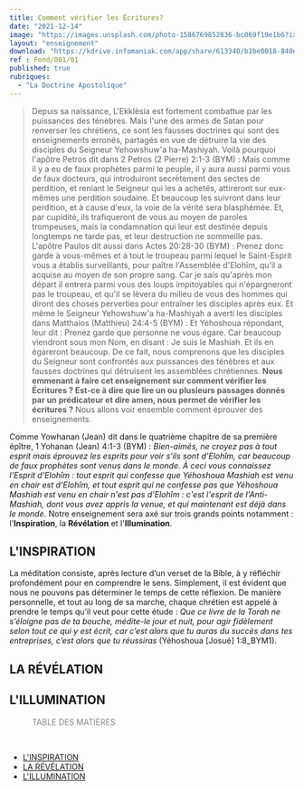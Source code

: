 ```yaml
---
title: Comment vérifier les Écritures?
date: "2021-12-14"
image: "https://images.unsplash.com/photo-1586769852836-bc069f19e1b6?ixlib=rb-1.2.1&ixid=MnwxMjA3fDB8MHxwaG90by1wYWdlfHx8fGVufDB8fHx8&auto=format&fit=crop&w=2070&q=80"
layout: "enseignement"
download: "https://kdrive.infomaniak.com/app/share/613340/b1be0018-840e-4b6f-a77f-31617141db57"
ref : Fond/001/01
published: true
rubriques: 
  - "La Doctrine Apostolique"
---
```


<article class="article_post">

> Depuis sa naissance, L'Ekklèsia est fortement combattue par les puissances des ténèbres. Mais l'une des armes de Satan pour renverser les chrétiens, ce sont les fausses doctrines qui sont des enseignements erronés, partagés en vue de détruire la vie des disciples du Seigneur Yehowshuw'a ha-Mashiyah. Voilà pourquoi l'apôtre Petros dit dans 2 Petros (2 Pierre) 2:1-3 (BYM) : Mais comme il y a eu de faux prophètes parmi le peuple, il y aura aussi parmi vous de faux docteurs, qui introduiront secrètement des sectes de perdition, et reniant le Seigneur qui les a achetés, attireront sur eux-mêmes une perdition soudaine. Et beaucoup les suivront dans leur perdition, et à cause d'eux, la voie de la vérité sera blasphémée. Et, par cupidité, ils trafiqueront de vous au moyen de paroles trompeuses, mais la condamnation qui leur est destinée depuis longtemps ne tarde pas, et leur destruction ne sommeille pas. 
> L'apôtre Paulos dit aussi dans Actes 20:28-30 (BYM) : Prenez donc garde à vous-mêmes et à tout le troupeau parmi lequel le Saint-Esprit vous a établis surveillants, pour paître l'Assemblée d'Elohîm, qu'il a acquise au moyen de son propre sang. Car je sais qu'après mon départ il entrera parmi vous des loups impitoyables qui n'épargneront pas le troupeau, et qu'il se lèvera du milieu de vous des hommes qui diront des choses perverties pour entraîner les disciples après eux. 
> Et même le Seigneur Yehowshuw'a ha-Mashiyah a averti les disciples dans Matthaios (Matthieu) 24:4-5 (BYM) : Et Yéhoshoua répondant, leur dit : Prenez garde que personne ne vous égare. Car beaucoup viendront sous mon Nom, en disant : Je suis le Mashiah. Et ils en égareront beaucoup.
> De ce fait, nous comprenons que les disciples du Seigneur sont confrontés aux puissances des ténèbres et aux fausses doctrines qui détruisent les assemblées chrétiennes.
> **Nous emmenant à faire cet enseignement sur comment vérifier les Écritures ? Est-ce à dire que lire un ou plusieurs passages donnés par un prédicateur et dire amen, nous permet de vérifier les écritures ?**
> Nous allons voir ensemble comment éprouver des enseignements.

Comme Yowhanan (Jean) dit dans le quatrième chapitre de sa première épître, 1 Yohanan (Jean) 4:1-3 (BYM) : *Bien-aimés, ne croyez pas à tout esprit mais éprouvez les esprits pour voir s'ils sont d’Elohîm, car beaucoup de faux prophètes sont venus dans le monde. À ceci vous connaissez l'Esprit d’Elohîm : tout esprit qui confesse que Yéhoshoua Mashiah est venu en chair est d’Elohîm, et tout esprit qui ne confesse pas que Yéhoshoua Mashiah est venu en chair n'est pas d’Elohîm : c'est l'esprit de l'Anti-Mashiah, dont vous avez appris la venue, et qui maintenant est déjà dans le monde.*
Notre enseignement sera axé sur trois grands points notamment : l'**Inspiration**, la **Révélation** et l'**Illumination**.

## L'INSPIRATION

La méditation consiste, après lecture d’un verset de la Bible, à y réfléchir profondément pour en comprendre le sens. Simplement, il est évident que nous ne pouvons pas déterminer le temps de cette réflexion. De manière personnelle, et tout au long de sa marche, chaque chrétien est appelé à prendre le temps qu’il veut pour cette étude : *Que ce livre de la Torah ne s’éloigne pas de ta bouche, médite-le jour et nuit, pour agir fidèlement selon tout ce qui y est écrit, car c’est alors que tu auras du succès dans tes entreprises, c’est alors que tu réussiras* (Yéhoshoua [Josué] 1:8_BYM1).

## LA RÉVÉLATION

## L'ILLUMINATION


</article>


<aside class="aside_post">
  
<div class="aside-menu">

<div style="color:#888; margin-left:40px; margin-bottom:45px">TABLE DES MATIÈRES</div>

- [L'INSPIRATION](#linspiration)
- [LA RÉVÉLATION](#la-révélation)
- [L'ILLUMINATION](#lillumination)

</div>


</aside>